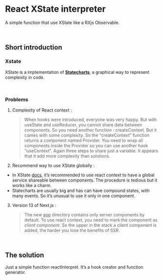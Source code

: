 # React XState interpreter

A simple function that use XState like a RXjs Observable.

<br>

## Short introduction

### Xstate

XState is a implementation of
**[Statecharts](https://pdf.sciencedirectassets.com/271600/1-s2.0-S0167642300X00603/1-s2.0-0167642387900359/main.pdf?X-Amz-Security-Token=IQoJb3JpZ2luX2VjEBUaCXVzLWVhc3QtMSJHMEUCIEB%2FNdTHRam3xNVGmmPL0%2FayP3NvYHO1D8sj4SWPQ3OcAiEAt5CmjX%2F2aG%2FKnGT66QvIP3a3NcRX8wEKqwlhshUUGrwqzAQIHhAFGgwwNTkwMDM1NDY4NjUiDMXwLhKk1sRLhyhfOSqpBEIPiTot8g1J8zdeJCNgjWtrMa0S%2Bknjzcu9xSHr%2FdVgAxZOC0bOMXquOvW9xObg44pb4UqMojiE%2FodGJTkkvFMPjOEaeXgcmo2XQVwXpHbraWx%2BE5VYcIV9bucK%2FdWoAXWHo40MPCeInyZBbQKl2GPCsCYEzocuDZjvOoaM6VZde5Z6jvJWn%2FA5v3NkpI7V0oCTf6KZ%2FxnH3A8lfrA1Bmhi3itU2XOFF0LrrzH2qyuSR2JtfxUcb1sxfLUGGV8eBQfESDJqBx7L%2FdUsl9Ce%2B4u6e5SaNA01cxoeY%2B0DMlOI2fZNgIKYs%2FUHNmlwrHMPLIEL7Z3jy3bu2kVGafnVPFYc%2FeDUW78nwWcJ%2BW%2BKuxspY5gznbpUN7zBNPkvDP5XdpsWSEPFmnhqapJBK1aaeoMEskW7vbIgpDUCZY2D527Yus%2B1TefQHm38YJxTskSw%2FicxSkeq3ABQxG7Fwn9VkttCTsOLvTFkuJl4thvlx0WIUdwS13PmPK9VEgemABvZMJvVy3z1tudu3agS8q6K%2BcQnBB4B9IhpRIukJAAheOKfrMaTKTdU93iDilW6AnIuZ2dKsHynnfnfNsxwC%2BD6hnuZoXAhaIUcff5hR7vHX6toZNHUS%2BFSkkrcA0%2FxgIss5gbmkabeQyfOssWwc30Bxk6i6bfTGC8j7Rvd3bAsmos6fZRWN8%2BNk0sYrhvJYj4pAvNkpCYGq15VeOg2GVQk7wCFqPW7HYm%2FZbQwno3VmwY6qQE7vSGyeB6%2Bmd%2FcEQ27oKW%2BgWDKHB5xL%2B8cEK4MX96H5P8abhXcWjyvxIJvNJVAMbTb7DT0GcOSJFhIPImoJWIHjapfCQxmGYb0oShHzTP%2FbN5LK0EJOKVXiyvX%2BYywO0XG43terk0jyy1ZpGXyLNp08pVB4VhUg5lWsnKzrJAmRVF7EzIG8Bjs5TvcN4j61EIs26X4AgEvOy10PvYG4S9aaK00NR9vFVA9&X-Amz-Algorithm=AWS4-HMAC-SHA256&X-Amz-Date=20221116T215907Z&X-Amz-SignedHeaders=host&X-Amz-Expires=300&X-Amz-Credential=ASIAQ3PHCVTY2MTPPP4O%2F20221116%2Fus-east-1%2Fs3%2Faws4_request&X-Amz-Signature=e38488438afd037f4d7de8bd8c6e071df44e6d26ff23ba61e79928a00f024fda&hash=1d4916fd19d0ddcc9b139fe8d9c5052866814462f95b805f093f9a4d47b8a745&host=68042c943591013ac2b2430a89b270f6af2c76d8dfd086a07176afe7c76c2c61&pii=0167642387900359&tid=spdf-c523505d-2eea-4eae-9af4-1ae83f797e0d&sid=f2a0ff886e08b945ac4ab6570af7d8e4159bgxrqb&type=client&ua=51550752590b00010157&rr=76b37defb947f840)**,
a graphical way to represent complexity in code.

<br>

### Problems

1. Complexity of React context :

   > When hooks were introduced, everyone was very happy. But with useState
   > and useReducer, you cannot share data between components. So you need
   > another function : createContext. But it cames with some complexity.
   > So the “createContext” function returns a component named Provider.
   > You need to wrap all components inside the Provider so you can use
   > another hook “useContext”. Again three steps to share just a variable.
   > It appears that it add more complexity than solutions.

2. Recommend way to use XState globally :

- In XState [docs](google.com), it’s recommended to use react context to
  have a global service shareable between components. The procedure is
  tedious but it works like a charm.
- Statecharts are usually big and has can have compound states, with many
  events. So it’s unusual to use it only in one component.

3. Version 13 of Next.js :
   > The new <u>app</u> directory contains only server components by
   > default. To use react context, you need to mark the component as
   > _client component_. So the upper in the stack a client component is
   > added, the harder you lose the benefits of SSR.

<br>

## The solution

Just a simple function reactInterpret. It’s a hook creator and function
generator.
